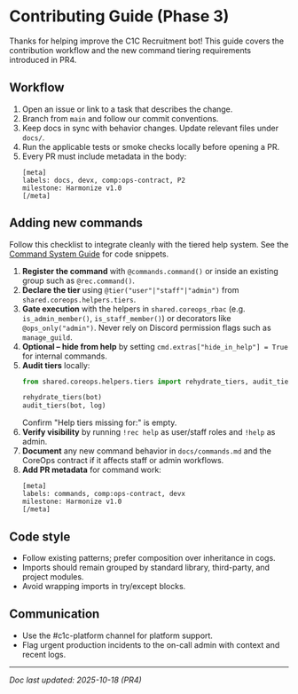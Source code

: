 # Contributing Guide (Phase 3)

Thanks for helping improve the C1C Recruitment bot! This guide covers the contribution
workflow and the new command tiering requirements introduced in PR4.

## Workflow
1. Open an issue or link to a task that describes the change.
2. Branch from `main` and follow our commit conventions.
3. Keep docs in sync with behavior changes. Update relevant files under `docs/`.
4. Run the applicable tests or smoke checks locally before opening a PR.
5. Every PR must include metadata in the body:
   ```
   [meta]
   labels: docs, devx, comp:ops-contract, P2
   milestone: Harmonize v1.0
   [/meta]
   ```

## Adding new commands
Follow this checklist to integrate cleanly with the tiered help system. See the
[Command System Guide](commands.md#adding-new-commands-developer-guide) for code snippets.

1. **Register the command** with `@commands.command()` or inside an existing group such as
   `@rec.command()`.
2. **Declare the tier** using `@tier("user"|"staff"|"admin")` from
   `shared.coreops.helpers.tiers`.
3. **Gate execution** with the helpers in `shared.coreops_rbac` (e.g. `is_admin_member()`,
   `is_staff_member()`) or decorators like `@ops_only("admin")`. Never rely on Discord
   permission flags such as `manage_guild`.
4. **Optional – hide from help** by setting `cmd.extras["hide_in_help"] = True` for
   internal commands.
5. **Audit tiers** locally:
   ```python
   from shared.coreops.helpers.tiers import rehydrate_tiers, audit_tiers

   rehydrate_tiers(bot)
   audit_tiers(bot, log)
   ```
   Confirm "Help tiers missing for:" is empty.
6. **Verify visibility** by running `!rec help` as user/staff roles and `!help` as admin.
7. **Document** any new command behavior in `docs/commands.md` and the CoreOps contract if
   it affects staff or admin workflows.
8. **Add PR metadata** for command work:
   ```
   [meta]
   labels: commands, comp:ops-contract, devx
   milestone: Harmonize v1.0
   [/meta]
   ```

## Code style
- Follow existing patterns; prefer composition over inheritance in cogs.
- Imports should remain grouped by standard library, third-party, and project modules.
- Avoid wrapping imports in try/except blocks.

## Communication
- Use the #c1c-platform channel for platform support.
- Flag urgent production incidents to the on-call admin with context and recent logs.

---

_Doc last updated: 2025-10-18 (PR4)_
